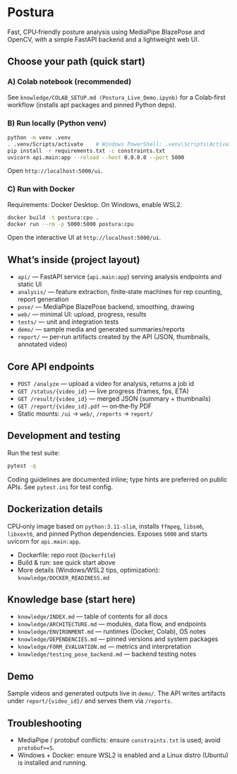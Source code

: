 # Postura

Fast, CPU‑friendly posture analysis using MediaPipe BlazePose and OpenCV, with a simple FastAPI backend and a lightweight web UI.

## Choose your path (quick start)

### A) Colab notebook (recommended)

See `knowledge/COLAB_SETUP.md (Postura_Live_Demo.ipynb)` for a Colab‑first workflow (installs apt packages and pinned Python deps).

### B) Run locally (Python venv)

```bash
python -m venv .venv
. .venv/Scripts/activate    # Windows PowerShell: .venv\Scripts\Activate.ps1
pip install -r requirements.txt -c constraints.txt
uvicorn api.main:app --reload --host 0.0.0.0 --port 5000
```

Open `http://localhost:5000/ui`.

### C) Run with Docker

Requirements: Docker Desktop. On Windows, enable WSL2.

```bash
docker build -t postura:cpu .
docker run --rm -p 5000:5000 postura:cpu
```

Open the interactive UI at `http://localhost:5000/ui`.

## What’s inside (project layout)

- `api/` — FastAPI service (`api.main:app`) serving analysis endpoints and static UI
- `analysis/` — feature extraction, finite‑state machines for rep counting, report generation
- `pose/` — MediaPipe BlazePose backend, smoothing, drawing
- `web/` — minimal UI: upload, progress, results
- `tests/` — unit and integration tests
- `demo/` — sample media and generated summaries/reports
- `report/` — per‑run artifacts created by the API (JSON, thumbnails, annotated video)

## Core API endpoints

- `POST /analyze` — upload a video for analysis, returns a job id
- `GET /status/{video_id}` — live progress (frames, fps, ETA)
- `GET /result/{video_id}` — merged JSON (summary + thumbnails)
- `GET /report/{video_id}.pdf` — on‑the‑fly PDF
- Static mounts: `/ui` → `web/`, `/reports` → `report/`

## Development and testing

Run the test suite:

```bash
pytest -q
```

Coding guidelines are documented inline; type hints are preferred on public APIs. See `pytest.ini` for test config.

## Dockerization details

CPU‑only image based on `python:3.11-slim`, installs `ffmpeg`, `libsm6`, `libxext6`, and pinned Python dependencies. Exposes `5000` and starts uvicorn for `api.main:app`.

- Dockerfile: repo root (`Dockerfile`)
- Build & run: see quick start above
- More details (Windows/WSL2 tips, optimization): `knowledge/DOCKER_READINESS.md`

## Knowledge base (start here)

- `knowledge/INDEX.md` — table of contents for all docs
- `knowledge/ARCHITECTURE.md` — modules, data flow, and endpoints
- `knowledge/ENVIRONMENT.md` — runtimes (Docker, Colab), OS notes
- `knowledge/DEPENDENCIES.md` — pinned versions and system packages
- `knowledge/FORM_EVALUATION.md` — metrics and interpretation
- `knowledge/testing_pose_backend.md` — backend testing notes

## Demo

Sample videos and generated outputs live in `demo/`. The API writes artifacts under `report/{video_id}/` and serves them via `/reports`.

## Troubleshooting

- MediaPipe / protobuf conflicts: ensure `constraints.txt` is used; avoid `protobuf>=5`.
- Windows + Docker: ensure WSL2 is enabled and a Linux distro (Ubuntu) is installed and running.
